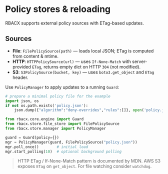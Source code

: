 
# Policy stores & reloading

RBACX supports external policy sources with ETag-based updates.

## Sources

- **File**: `FilePolicySource(path)` — loads local JSON; ETag is computed from content & mtime.
- **HTTP**: `HTTPPolicySource(url)` — uses `If-None-Match` with server-provided `ETag`, returns empty dict on HTTP `304` (not modified).
- **S3**: `S3PolicySource(bucket, key)` — uses `boto3.get_object` and `ETag` header.

Use `PolicyManager` to apply updates to a running `Guard`:

```python
# prepare a minimal policy file for the example
import json, os
if not os.path.exists('policy.json'):
    json.dump({"algorithm":"deny-overrides","rules":[]}, open('policy.json','w'))

from rbacx.core.engine import Guard
from rbacx.store.file_store import FilePolicySource
from rbacx.store.manager import PolicyManager

guard = Guard(policy={})
mgr = PolicyManager(guard, FilePolicySource("policy.json"))
mgr.poll_once()        # initial load
mgr.start_polling(10)  # optional background polling
```

> HTTP ETag / If-None-Match pattern is documented by MDN. AWS S3 exposes `ETag` on `get_object`. For file watching consider `watchdog`. 
